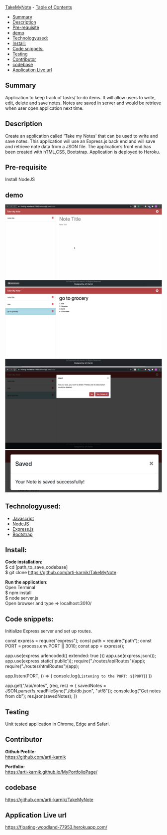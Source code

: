  [TakeMyNote](#takemynote)
    - [Table of Contents](#table-of-contents)
  * [Summary](#summary)
  * [Description](#description)
  * [Pre-requisite](#pre-requisite)
  * [demo](#demo)
  * [Technologyused:](#technologyused-)
  * [Install:](#install-)
  * [Code snippets:](#code-snippets-)
  * [Testing](#testing)
  * [Contributor](#contributor)
  * [codebase](#codebase)
  * [Application Live url](#application-live-url)


## Summary
Application to keep track of tasks/ to-do items. It will allow users to write, edit, delete and save notes. Notes are saved in server and would be retrieve when user open application next time. 

## Description
Create an application called 'Take my Notes' that can be used to write and save notes. This application will use an Express.js back end and will save and retrieve note data from a JSON file. The application’s front end has been created with hTML,CSS, Bootstrap. Application is deployed to Heroku.

## Pre-requisite
Install NodeJS 

## demo
![](mygif.gif)
<img src="./public/assets/images/SS2.png">
<img src="./public/assets/images/SS3.png">
<img src="./public/assets/images/SS4.png">

## Technologyused:
<ul>
    <li> 
    <a href="https://developer.mozilla.org/en-US/docs/Web/JavaScript">Javascript <a>
    <br>
    </li>
    <li> 
    <a href="https://developer.mozilla.org/en-US/docs/Web/JavaScript">NodeJS <a>
    <li> 
    <a href="https://developer.mozilla.org/en-US/docs/Web/JavaScript">Express.js<a>
    </li>
    <li> 
    <a href="https://developer.mozilla.org/en-US/docs/Web/JavaScript">Bootstrap </a>
    </li>
</ul>

## Install:
<strong>Code installation:</strong> <br>
$ cd [path_to_save_codebase] <br>
$ git clone https://github.com/arti-karnik/TakeMyNote <br>

<strong> Run the application: </strong> <br>
Open Terminal <br>
$ npm install <br>
$ node server.js <br>
Open browser and type => localhost:3010/

## Code snippets:
Initialize Express server and set up routes.

const express = require("express");
const path = require("path");
const PORT = process.env.PORT || 3010;
const app = express();

app.use(express.urlencoded({ extended: true }))
app.use(express.json());
app.use(express.static('public'));
require("./routes/apiRoutes")(app);
require("./routes/htmlRoutes")(app);

 app.listen(PORT, () => {
  console.log(`Listening to the PORT: ${PORT}`)
})

app.get("/api/notes", (req, res) => {
      savedNotes = JSON.parse(fs.readFileSync("./db/db.json", "utf8"));
      console.log("Get notes from db");
      res.json(savedNotes);
  })

## Testing 
Unit tested application in Chrome, Edge and Safari. 

## Contributor
<strong> Github Profile: </strong> <br>
https://github.com/arti-karnik

<strong> Portfolio: </strong> <br>
https://arti-karnik.github.io/MyPortfolioPage/

## codebase
https://github.com/arti-karnik/TakeMyNote

## Application Live url
https://floating-woodland-77953.herokuapp.com/




